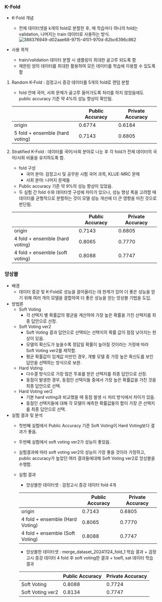 ### K-Fold<br>
- K-Fold 개념
    - 전체 데이터셋을 k개의 fold로 분할한 후, 매 학습마다 하나의 fold는 validation, 나머지는 train 데이터로 사용하는 방식.
     ![388376949-d02aae68-9715-4f01-970d-82bc6396c862](https://github.com/user-attachments/assets/78f3ad63-bca4-45a3-b85d-eb159c5240bc)

- 사용 목적
    - train/validation 데이터 분할 시 샘플링이 최대한 골고루 되도록 함
    - 제한된 양의 데이터를 최대한 활용하여 모든 데이터를 학습에 이용할 수 있도록 함

1. Random K-Fold : 검정고시 증강 데이터를 5개의 fold로 랜덤 분할
      - fold 안에 국어, 사회 문제가 골고루 들어가도록 처리를 하지 않았음에도 public accuracy 기준 약 4%의 성능 향상이 확인됨.
        
      | | Public Accuracy | Private Accuracy |
      |---|---|---|
      | origin | 0.6774 | 0.6184 |
      | 5 fold + ensemble (hard voting) | 0.7143 | 0.6805 |
  
2. Stratified K-Fold : 데이터를 국어/사회 분야로 나눈 후 각 fold가 전체 데이터의 국어/사회 비율을 유지하도록 함.
      - fold 구성
        - 국어 분야: 검정고시 및 공무원 시험 국어 과목, KLUE-MRC 문제
        - 사회 분야: 나머지 문제들
      - Public accuracy 기준 약 9%의 성능 향상이 있었음.
      - 두 실험 간 fold 수와 데이터셋 구성에 차이가 있으나, 성능 향상 폭을 고려할 때 데이터를 균형적으로 분할하는 것이 모델 성능 개선에 더 큰 영향을 미친 것으로 판단됨.

      | | Public Accuracy | Private Accuracy |
      |---|---|---|
      | origin | 0.7143 | 0.6805 |
      | 4 fold + ensemble (hard voting) | 0.8065 | 0.7770 |
      | 4 fold + ensemble (soft voting) | 0.8088 | 0.7747 |
      
### 앙상블
- 배경
    - 데이터 증강 및 K-Fold로 성능을 끌어올리는 데 한계가 있어 더 좋은 성능을 얻기 위해 여러 개의 모델을 결합하여 더 좋은 성능을 얻는 앙상블 기법을 도입.
- 방법론
    - Soft Voting
        - 각 선택지 별 확률값의 평균을 계산하여 가장 높은 확률을 가진 선택지를 최종 답안으로 선정.
    - Soft Voting ver2
        - Soft Voting 결과 답안으로 선택되는 선택지의 확률 값이 점점 낮아지는 현상이 있음.
        - 모델의 확신도가 높을수록 정답일 확률이 높아질 것이라는 가정에 따라 Soft Voting ver2를 제작함.
        - 평균 확률값이 임계값 미만인 경우, 개별 모델 중 가장 높은 확신도를 보인 답안을 선택하는 방식으로 보완.
    - Hard Voting
        - 다수결 방식으로 가장 많은 투표를 받은 선택지를 최종 답안으로 선정.
        - 동점이 발생한 경우, 동점인 선택지들 중에서 가장 높은 확률값을 가진 것을 최종 답안으로 선택.
    - Hard Voting ver2
        - 기본 hard voting과 비교했을 때 동점 발생 시 처리 방식에서 차이가 있음.
        - 동점인 선택지들에 대해 각 모델이 예측한 확률값들의 합이 가장 큰 선택지를 최종 답안으로 선택.
- 실험 결과 및 분석
    - 첫번째 실험에서 Public Accuracy 기준 Soft Voting이 Hard Voting보다 결과가 좋음.
    - 두번째 실험에서 soft voting ver2가 성능이 좋았음.
    - 실험결과에 따라 soft voting ver2의 성능이 가장 좋을 것이라 가정하고, public accuracy가 높았던 여러 결과들에대해 Soft Voting ver2로 앙상블을 수행함.
    - 실험 결과
        - 앙상블한 데이터셋 : 검정고시 증강 데이터 fold 4개
        
        |  | Public Accuracy |  Private Accuracy |
        | --- | --- | --- |
        | origin | 0.7143 | 0.6805 |
        | 4 fold + ensemble (Hard Voting) | 0.8065 | 0.7770 |
        | 4 fold + ensemble (Soft Voting) | 0.8088 | 0.7747 |
        - 앙상블한 데이터셋 : merge_dataset_20241124_fold_1 학습 결과 + 검정고시 증강 데이터 4 fold 후 soft voting한 결과 + toefl, sat 데이터 학습 결과
        
        |  | Public Accuracy |  Private Accuracy |
        | --- | --- | --- |
        | Soft Voting | 0.8088 | 0.7724 |
        | Soft Voting ver2 | 0.8134 | 0.7747 |
